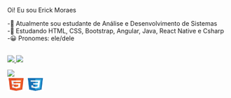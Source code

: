<p>Oi! Eu sou Erick Moraes</P>
-🧠 Atualmente sou estudante de Análise e Desenvolvimento de Sistemas
<br>
-👾 Estudando HTML, CSS, Bootstrap, Angular, Java, React Native e Csharp
<br>
-😀 Pronomes: ele/dele
<p></p>
<br>
  <div>
 <a href="https://github.com/ErickRobertoMoraes">

<img height="188em" src="https://github-readme-stats.vercel.app/api/?username=ErickRobertoMoraes&show_icons=true&theme=dark&include_all_commits=true&count_private=true"/>

<img height="180em" src="https://github-readme-stats.vercel.app/api/top-langs/?username=ErickRobertoMoraes&layout=compact&langs_count=16&theme=dark"/>
 </div>
 
 <a href = "mailto: erick.roberto.moraes@outlook.com"><img src="https://img.shields.io/badge/-Gmail-%23333?style=for-the-badge&logo=gmail&logoColor=white" target="_blank"></a>
<br>
  <img align="center" alt="Erick-HTML" height="30" width="40" src="https://raw.githubusercontent.com/devicons/devicon/master/icons/html5/html5-original.svg">
  <img align="center" alt="Erick-CSS" height="30" width="40" src="https://raw.githubusercontent.com/devicons/devicon/master/icons/css3/css3-original.svg">

